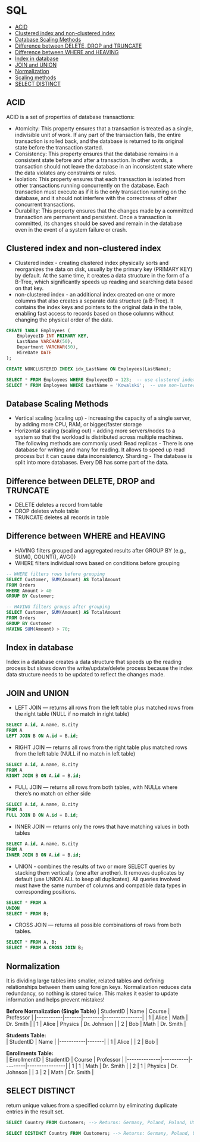 # SQL
- [ACID](#acid)
- [Clustered index and non-clustered index](#clustered_index_and_non-clustered_index)
- [Database Scaling Methods](#database_scaling_methods)
- [Difference between DELETE, DROP and TRUNCATE](#difference_between_delete_drop_and_truncate)
- [Difference between WHERE and HEAVING](#difference_between_where_and_heaving)
- [Index in database](#index_in_database)
- [JOIN and UNION](#join_and_union)
- [Normalization](#normalization)
- [Scaling methods](#scaling_methods)
- [SELECT DISTINCT](#select_distinct)

## ACID <a name="acid"></a>
ACID is a set of properties of database transactions:
- Atomicity: This property ensures that a transaction is treated as a single, indivisible unit of work. If any part of the transaction fails, the entire transaction is rolled back, and the database is returned to its original state before the transaction started.
- Consistency: This property ensures that the database remains in a consistent state before and after a transaction. In other words, a transaction should not leave the database in an inconsistent state where the data violates any constraints or rules.
- Isolation: This property ensures that each transaction is isolated from other transactions running concurrently on the database. Each transaction must execute as if it is the only transaction running on the database, and it should not interfere with the correctness of other concurrent transactions.
- Durability: This property ensures that the changes made by a committed transaction are permanent and persistent. Once a transaction is committed, its changes should be saved and remain in the database even in the event of a system failure or crash.

## Clustered index and non-clustered index <a name="clustered_index_and_non-clustered_index"></a>
- Clustered index - creating clustered index physically sorts and reorganizes the data on disk, usually by the primary key (PRIMARY KEY) by default. At the same time, it creates a data structure in the form of a B-Tree, which significantly speeds up reading and searching data based on that key.
- non-clustered index - an additional index created on one or more columns that also creates a separate data structure (a B-Tree). It contains the index keys and pointers to the original data in the table, enabling fast access to records based on those columns without changing the physical order of the data.
```sql
CREATE TABLE Employees (
    EmployeeID INT PRIMARY KEY,
    LastName VARCHAR(50),
    Department VARCHAR(50),
    HireDate DATE
);

CREATE NONCLUSTERED INDEX idx_LastName ON Employees(LastName);

SELECT * FROM Employees WHERE EmployeeID = 123;  -- use clustered index
SELECT * FROM Employees WHERE LastName = 'Kowalski';  -- use non-lustered index
```

## Database Scaling Methods <a name="database_scaling_methods"></a>
- Vertical scaling (scaling up) - increasing the capacity of a single server, by adding more CPU, RAM, or bigger/faster storage 
- Horizontal scaling (scaling out) - adding more servers/nodes to a system so that the workload is distributed across multiple machines. The following methods are commonly used: Read replicas - There is one database for writing and many for reading. It allows to speed up read process but it can cause data inconsistency. Sharding - The database is split into more databases. Every DB has some part of the data.

## Difference between DELETE, DROP and TRUNCATE <a name="difference_between_delete_drop_and_truncate"></a>
- DELETE deletes a record from table 
- DROP deletes whole table 
- TRUNCATE deletes all records in table

## Difference between WHERE and HEAVING <a name="difference_between_where_and_heaving"></a>
- HAVING filters grouped and aggregated results after GROUP BY (e.g., SUM(), COUNT(), AVG())
- WHERE filters individual rows based on conditions before grouping
``` sql 
-- WHERE filters rows before grouping
SELECT Customer, SUM(Amount) AS TotalAmount
FROM Orders
WHERE Amount > 40
GROUP BY Customer;

-- HAVING filters groups after grouping
SELECT Customer, SUM(Amount) AS TotalAmount
FROM Orders
GROUP BY Customer
HAVING SUM(Amount) > 70;

```

## Index in database <a name="index_in_database"></a>
Index in a database creates a data structure that speeds up the reading process but slows down the write/update/delete process because the index data structure needs to be updated to reflect the changes made.

## JOIN and UNION <a name="join_and_union"></a>
- LEFT JOIN — returns all rows from the left table plus matched rows from the right table (NULL if no match in right table)
```sql
SELECT A.id, A.name, B.city
FROM A
LEFT JOIN B ON A.id = B.id;
```

- RIGHT JOIN — returns all rows from the right table plus matched rows from the left table (NULL if no match in left table)
```sql
SELECT A.id, A.name, B.city
FROM A
RIGHT JOIN B ON A.id = B.id;
```

- FULL JOIN — returns all rows from both tables, with NULLs where there’s no match on either side
```sql
SELECT A.id, A.name, B.city
FROM A
FULL JOIN B ON A.id = B.id;
```

- INNER JOIN — returns only the rows that have matching values in both tables
```sql
SELECT A.id, A.name, B.city
FROM A
INNER JOIN B ON A.id = B.id;
```

- UNION - combines the results of two or more SELECT queries by stacking them vertically (one after another). It removes duplicates by default (use UNION ALL to keep all duplicates). All queries involved must have the same number of columns and compatible data types in corresponding positions.
```sql
SELECT * FROM A
UNION
SELECT * FROM B;
```

- CROSS JOIN —  returns all possible combinations of rows from both tables. 
```sql
SELECT * FROM A, B;
SELECT * FROM A CROSS JOIN B;
```

## Normalization <a name="normalization"></a>
It is dividing large tables into smaller, related tables and defining relationships between them using foreign keys.
Normalization reduces data redundancy, so nothing is stored twice. This makes it easier to update information and helps prevent mistakes!

**Before Normalization (Single Table)**
| StudentID | Name  | Course  | Professor     |
|-----------|-------|--------|----------------|
| 1         | Alice | Math    | Dr. Smith      |
| 1         | Alice | Physics | Dr. Johnson    |
| 2         | Bob   | Math    | Dr. Smith      |


**Students Table:**  
| StudentID | Name  |
|-----------|-------|
| 1         | Alice |
| 2         | Bob   |

**Enrollments Table:**  
| EnrollmentID | StudentID | Course  | Professor     |
|--------------|-----------|---------|----------------|
| 1            | 1         | Math    | Dr. Smith      |
| 2            | 1         | Physics | Dr. Johnson    |
| 3            | 2         | Math    | Dr. Smith      |

## SELECT DISTINCT <a name="select_distinct"></a>
return unique values from a specified column by eliminating duplicate entries in the result set.
``` sql
SELECT Country FROM Customers; --> Returns: Germany, Poland, Poland, USA
```

``` sql
SELECT DISTINCT Country FROM Customers; --> Returns: Germany, Poland, USA
```